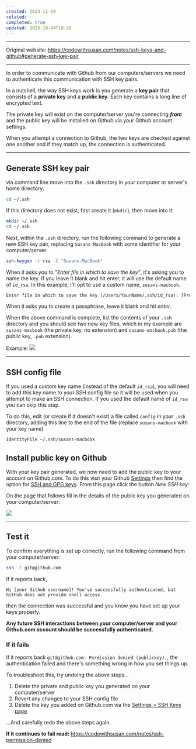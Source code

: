 ```yaml
---
created: 2023-11-19
related:
completed: true
updated: 2025-10-04T10:29
---
```

---

Original website: https://codewithsusan.com/notes/ssh-keys-and-github#generate-ssh-key-pair

---
In order to communicate with Github from our computers/servers we need
to authenticate this communication with SSH key pairs.

In a nutshell, the way SSH keys work is you generate a **key pair** that
consists of a **private key** and a **public key**. Each key contains a
long line of encrypted text.

The private key will exist on the computer/server you're connecting
***from*** and the public key will be installed on Github via your
Github account settings.

When you attempt a connection to Github, the two keys are checked
against one another and if they match up, the connection is
authenticated.

---
## Generate SSH key pair
via command line move into the `.ssh` directory in your computer or server's home
directory:

``` bash 
cd ~/.ssh
```

If this directory does not exist, first create it (`mkdir`), then move
into it:

``` {.bash .hljs highlighted="yes"}
mkdir ~/.ssh
cd ~/.ssh
```

Next, within the `.ssh` directory, run the following command to generate
a new SSH key pair, replacing `Susans-MacBook` with some identifier for
your computer/server.

``` bash
ssh-keygen -t rsa -C "Susans-MacBook"
```

When it asks you to *"Enter file in which to save the key"*, it's asking
you to name the key. If you leave it blank and hit enter, it will use
the default name of `id_rsa`. In this example, I'll opt to use a custom
name, `susans-macbook`.

``` xml 
Enter file in which to save the key (/Users/YourName/.ssh/id_rsa): [Press enter]
```

When it asks you to create a passphrase, leave it blank and hit *enter*.

When the above command is complete, list the contents of your `.ssh`
directory and you should see two new key files, which in my example are
`susans-macbook` (the private key, no extension) and
`susans-macbook.pub` (the public key, `.pub` extension).

Example:
![](https://s3.amazonaws.com/making-the-internet/cws-ssh-keys-created@2x.png)

---
## SSH config file 

If you used a custom key name (instead of the default `id_rsa`), you
will need to add this key name to your SSH config file so it will be
used when you attempt to make an SSH connection. If you used the default
name of `id_rsa` you can skip this step.

To do this, edit (or create if it doesn't exist) a file called `config`
in your `.ssh` directory, adding this line to the end of the file
(replace `susans-macbook` with your key name)

``` bash 
IdentityFile ~/.ssh/susans-macbook
```

## Install public key on Github

With your key pair generated, we now need to add the public key to your
account on Github.com. To do this visit your Github
[Settings](https://github.com/settings/profile) then find the option for
[SSH and GPG keys](https://github.com/settings/keys). From this page
click the button *New SSH key*:

On the page that follows fill in the details of the public key you
generated on your computer/server:

![](https://s3.amazonaws.com/making-the-internet/cws-add-public-key-to-github@2x.png)

---
## Test it

To confirm everything is set up correctly, run the following command
from your computer/server:

``` bash
ssh -T git@github.com 
```

If it reports back,

`Hi [your Github username]! You've successfully authenticated, but GitHub does not provide shell access.`

then the connection was successful and you know you have set up your
keys properly.

**Any future SSH interactions between your computer/server and your
Github.com account should be successfully authenticated.**

### If it fails

If it reports back `git@github.com: Permission denied (publickey).`, the authentication failed and there's something wrong in how you set things up.

To troubleshoot this, try undoing the above steps\...

1.  Delete the private and public key you generated on your computer/server
2.  Revert any changes to your SSH config file
3.  Delete the key you added on Github.com via the [Settings \> SSH Keys page](https://github.com/settings/keys)

\...And carefully redo the above steps again.

**If it continues to fail read:** https://codewithsusan.com/notes/ssh-permission-denied

